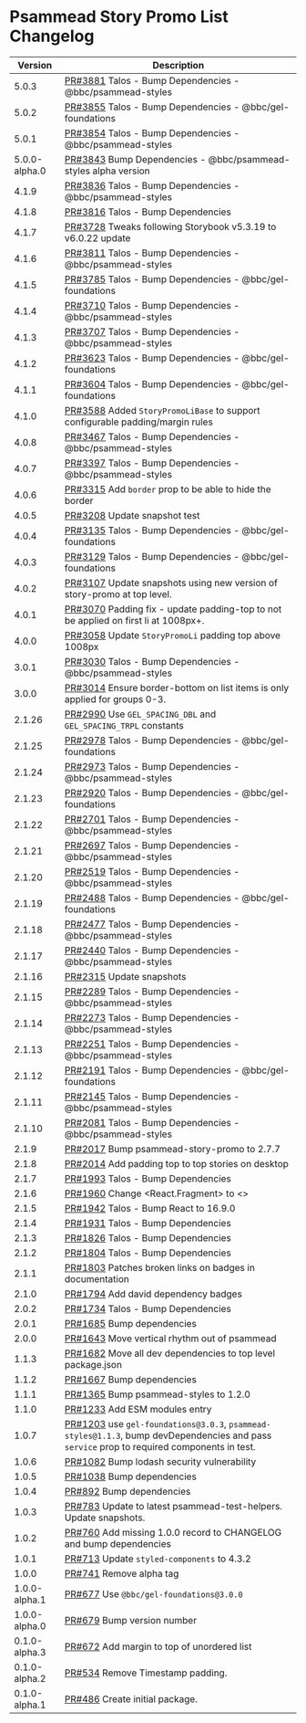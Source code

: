 # Psammead Story Promo List Changelog

<!-- prettier-ignore -->
| Version | Description |
| ------- | ----------- |
| 5.0.3 | [PR#3881](https://github.com/bbc/psammead/pull/3881) Talos - Bump Dependencies - @bbc/psammead-styles |
| 5.0.2 | [PR#3855](https://github.com/bbc/psammead/pull/3855) Talos - Bump Dependencies - @bbc/gel-foundations |
| 5.0.1 | [PR#3854](https://github.com/bbc/psammead/pull/3854) Talos - Bump Dependencies - @bbc/psammead-styles |
| 5.0.0-alpha.0 | [PR#3843](https://github.com/bbc/psammead/pull/3843) Bump Dependencies - @bbc/psammead-styles alpha version |
| 4.1.9 | [PR#3836](https://github.com/bbc/psammead/pull/3836) Talos - Bump Dependencies - @bbc/psammead-styles |
| 4.1.8 | [PR#3816](https://github.com/bbc/psammead/pull/3816) Talos - Bump Dependencies |
| 4.1.7 | [PR#3728](https://github.com/bbc/psammead/pull/3728) Tweaks following Storybook v5.3.19 to v6.0.22 update |
| 4.1.6 | [PR#3811](https://github.com/bbc/psammead/pull/3811) Talos - Bump Dependencies - @bbc/psammead-styles |
| 4.1.5 | [PR#3785](https://github.com/bbc/psammead/pull/3785) Talos - Bump Dependencies - @bbc/gel-foundations |
| 4.1.4 | [PR#3710](https://github.com/bbc/psammead/pull/3710) Talos - Bump Dependencies - @bbc/psammead-styles |
| 4.1.3 | [PR#3707](https://github.com/bbc/psammead/pull/3707) Talos - Bump Dependencies - @bbc/psammead-styles |
| 4.1.2 | [PR#3623](https://github.com/bbc/psammead/pull/3623) Talos - Bump Dependencies - @bbc/gel-foundations |
| 4.1.1 | [PR#3604](https://github.com/bbc/psammead/pull/3604) Talos - Bump Dependencies - @bbc/gel-foundations |
| 4.1.0 | [PR#3588](https://github.com/bbc/psammead/pull/3588) Added `StoryPromoLiBase` to support configurable padding/margin rules |
| 4.0.8 | [PR#3467](https://github.com/bbc/psammead/pull/3467) Talos - Bump Dependencies - @bbc/psammead-styles |
| 4.0.7 | [PR#3397](https://github.com/bbc/psammead/pull/3397) Talos - Bump Dependencies - @bbc/psammead-styles |
| 4.0.6 | [PR#3315](https://github.com/bbc/psammead/pull/3315) Add `border` prop to be able to hide the border |
| 4.0.5 | [PR#3208](https://github.com/bbc/psammead/pull/3208) Update snapshot test |
| 4.0.4 | [PR#3135](https://github.com/bbc/psammead/pull/3135) Talos - Bump Dependencies - @bbc/gel-foundations |
| 4.0.3 | [PR#3129](https://github.com/bbc/psammead/pull/3129) Talos - Bump Dependencies - @bbc/gel-foundations |
| 4.0.2 | [PR#3107](https://github.com/bbc/psammead/pull/3107) Update snapshots using new version of story-promo at top level. |
| 4.0.1 | [PR#3070](https://github.com/bbc/psammead/pull/3070) Padding fix - update padding-top to not be applied on first li at 1008px+. |
| 4.0.0 | [PR#3058](https://github.com/bbc/psammead/pull/3058) Update `StoryPromoLi` padding top above 1008px |
| 3.0.1 | [PR#3030](https://github.com/bbc/psammead/pull/3030) Talos - Bump Dependencies - @bbc/psammead-styles |
| 3.0.0 | [PR#3014](https://github.com/bbc/psammead/pull/3014) Ensure border-bottom on list items is only applied for groups 0-3. |
| 2.1.26 | [PR#2990](https://github.com/bbc/psammead/pull/2990) Use `GEL_SPACING_DBL` and `GEL_SPACING_TRPL` constants |
| 2.1.25 | [PR#2978](https://github.com/bbc/psammead/pull/2978) Talos - Bump Dependencies - @bbc/gel-foundations |
| 2.1.24 | [PR#2973](https://github.com/bbc/psammead/pull/2973) Talos - Bump Dependencies - @bbc/psammead-styles |
| 2.1.23 | [PR#2920](https://github.com/bbc/psammead/pull/2920) Talos - Bump Dependencies - @bbc/gel-foundations |
| 2.1.22 | [PR#2701](https://github.com/bbc/psammead/pull/2701) Talos - Bump Dependencies - @bbc/psammead-styles |
| 2.1.21 | [PR#2697](https://github.com/bbc/psammead/pull/2697) Talos - Bump Dependencies - @bbc/psammead-styles |
| 2.1.20 | [PR#2519](https://github.com/bbc/psammead/pull/2519) Talos - Bump Dependencies - @bbc/psammead-styles |
| 2.1.19 | [PR#2488](https://github.com/bbc/psammead/pull/2488) Talos - Bump Dependencies - @bbc/gel-foundations |
| 2.1.18 | [PR#2477](https://github.com/bbc/psammead/pull/2477) Talos - Bump Dependencies - @bbc/psammead-styles |
| 2.1.17 | [PR#2440](https://github.com/bbc/psammead/pull/2440) Talos - Bump Dependencies - @bbc/psammead-styles |
| 2.1.16 | [PR#2315](https://github.com/bbc/psammead/pull/2315) Update snapshots |
| 2.1.15 | [PR#2289](https://github.com/bbc/psammead/pull/2289) Talos - Bump Dependencies - @bbc/psammead-styles |
| 2.1.14 | [PR#2273](https://github.com/bbc/psammead/pull/2273) Talos - Bump Dependencies - @bbc/psammead-styles |
| 2.1.13 | [PR#2251](https://github.com/bbc/psammead/pull/2251) Talos - Bump Dependencies - @bbc/psammead-styles |
| 2.1.12 | [PR#2191](https://github.com/bbc/psammead/pull/2191) Talos - Bump Dependencies - @bbc/gel-foundations |
| 2.1.11 | [PR#2145](https://github.com/bbc/psammead/pull/2145) Talos - Bump Dependencies - @bbc/psammead-styles |
| 2.1.10 | [PR#2081](https://github.com/bbc/psammead/pull/2081) Talos - Bump Dependencies - @bbc/psammead-styles |
| 2.1.9 | [PR#2017](https://github.com/bbc/psammead/pull/2017) Bump psammead-story-promo to 2.7.7 |
| 2.1.8 | [PR#2014](https://github.com/bbc/psammead/pull/2014) Add padding top to top stories on desktop |
| 2.1.7 | [PR#1993](https://github.com/bbc/psammead/pull/1993) Talos - Bump Dependencies |
| 2.1.6 | [PR#1960](https://github.com/bbc/psammead/pull/1960) Change <React.Fragment> to <> | |
| 2.1.5 | [PR#1942](https://github.com/bbc/psammead/pull/1942) Talos - Bump React to 16.9.0 |
| 2.1.4 | [PR#1931](https://github.com/bbc/psammead/pull/1931) Talos - Bump Dependencies |
| 2.1.3 | [PR#1826](https://github.com/bbc/psammead/pull/1826) Talos - Bump Dependencies |
| 2.1.2 | [PR#1804](https://github.com/bbc/psammead/pull/1804) Talos - Bump Dependencies |
| 2.1.1 | [PR#1803](https://github.com/bbc/psammead/pull/1803/) Patches broken links on badges in documentation |
| 2.1.0 | [PR#1794](https://github.com/bbc/psammead/pull/1794) Add david dependency badges |
| 2.0.2 | [PR#1734](https://github.com/bbc/psammead/pull/1734) Talos - Bump Dependencies |
| 2.0.1   | [PR#1685](https://github.com/bbc/psammead/pull/1685) Bump dependencies |
| 2.0.0 | [PR#1643](https://github.com/bbc/psammead/pull/1643) Move vertical rhythm out of psammead |
| 1.1.3 | [PR#1682](https://github.com/bbc/psammead/pull/1682) Move all dev dependencies to top level package.json |
| 1.1.2 | [PR#1667](https://github.com/bbc/psammead/pull/1667) Bump dependencies |
| 1.1.1 | [PR#1365](https://github.com/bbc/psammead/pull/1365) Bump psammead-styles to 1.2.0 |
| 1.1.0 | [PR#1233](https://github.com/bbc/psammead/pull/1233) Add ESM modules entry |
| 1.0.7   | [PR#1203](https://github.com/bbc/psammead/pull/1203) use `gel-foundations@3.0.3`, `psammead-styles@1.1.3`, bump devDependencies and pass `service` prop to required components in test. |
| 1.0.6   | [PR#1082](https://github.com/bbc/psammead/pull/1082) Bump lodash security vulnerability |
| 1.0.5   | [PR#1038](https://github.com/bbc/psammead/pull/1038) Bump dependencies |
| 1.0.4   | [PR#892](https://github.com/bbc/psammead/pull/892) Bump dependencies |
| 1.0.3   | [PR#783](https://github.com/bbc/psammead/pull/783) Update to latest psammead-test-helpers. Update snapshots. |
| 1.0.2   | [PR#760](https://github.com/BBC/psammead/pull/760) Add missing 1.0.0 record to CHANGELOG and bump dependencies |
| 1.0.1   | [PR#713](https://github.com/BBC/psammead/pull/713) Update `styled-components` to 4.3.2 |
| 1.0.0   | [PR#741](https://github.com/BBC/psammead/pull/741) Remove alpha tag |
| 1.0.0-alpha.1 | [PR#677](https://github.com/BBC/psammead/pull/677) Use `@bbc/gel-foundations@3.0.0` |
| 1.0.0-alpha.0 | [PR#679](https://github.com/BBC/psammead/pull/679) Bump version number |
| 0.1.0-alpha.3 | [PR#672](https://github.com/BBC/psammead/pull/672) Add margin to top of unordered list |
| 0.1.0-alpha.2 | [PR#534](https://github.com/BBC/psammead/pull/534) Remove Timestamp padding. |
| 0.1.0-alpha.1 | [PR#486](https://github.com/BBC/psammead/pull/486) Create initial package. |

